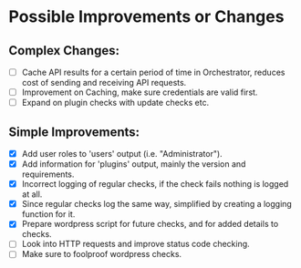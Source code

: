 # Possible Improvements or Changes
## Complex Changes: <br />
- [ ] Cache API results for a certain period of time in Orchestrator, reduces cost of sending and receiving API requests.
- [ ] Improvement on Caching, make sure credentials are valid first.
- [ ] Expand on plugin checks with update checks etc.
## Simple Improvements: <br />
- [x] Add user roles to 'users' output (i.e. "Administrator").
- [x] Add information for 'plugins' output, mainly the version and requirements.
- [x] Incorrect logging of regular checks, if the check fails nothing is logged at all.
- [x] Since regular checks log the same way, simplified by creating a logging function for it.
- [x] Prepare wordpress script for future checks, and for added details to checks.
- [ ] Look into HTTP requests and improve status code checking.
- [ ] Make sure to foolproof wordpress checks.
